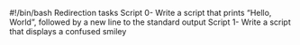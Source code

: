 #!/bin/bash
Redirection tasks
Script 0- Write a script that prints “Hello, World”, followed by a new line to the standard output
Script 1- Write a script that displays a confused smiley
